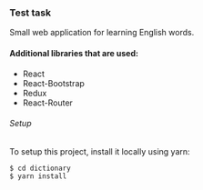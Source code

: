 ### Test task

Small web application for learning English words.

#### Additional libraries that are used:

- React
- React-Bootstrap
- Redux
- React-Router

###### Setup

To setup this project, install it locally using yarn:

```
$ cd dictionary
$ yarn install
```
